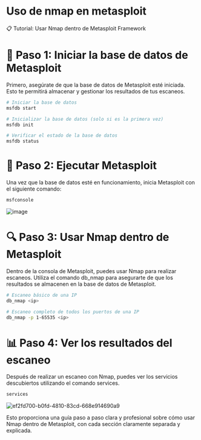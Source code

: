 # Uso de nmap en metasploit
📋 Tutorial: Usar Nmap dentro de Metasploit Framework

# 🔧 Paso 1: Iniciar la base de datos de Metasploit
Primero, asegúrate de que la base de datos de Metasploit esté iniciada. Esto te permitirá almacenar y gestionar los resultados de tus escaneos.

```bash
# Iniciar la base de datos
msfdb start

# Inicializar la base de datos (solo si es la primera vez)
msfdb init

# Verificar el estado de la base de datos
msfdb status
```

# 🚀 Paso 2: Ejecutar Metasploit
Una vez que la base de datos esté en funcionamiento, inicia Metasploit con el siguiente comando:

```bash
msfconsole
```

![image](https://github.com/user-attachments/assets/79a87a7f-1fe1-4893-9062-aee8cba2539a)


# 🔍 Paso 3: Usar Nmap dentro de Metasploit
Dentro de la consola de Metasploit, puedes usar Nmap para realizar escaneos. Utiliza el comando db_nmap para asegurarte de que los resultados se almacenen en la base de datos de Metasploit.

```bash
# Escaneo básico de una IP
db_nmap <ip>

# Escaneo completo de todos los puertos de una IP
db_nmap -p 1-65535 <ip>
```

# 📊 Paso 4: Ver los resultados del escaneo
Después de realizar un escaneo con Nmap, puedes ver los servicios descubiertos utilizando el comando services.

```bash
services
```

![ef2fd700-b0fd-4810-83cd-668e914690a9](https://github.com/user-attachments/assets/86a70421-2533-45c8-a785-94e22db9efd9)

Esto proporciona una guía paso a paso clara y profesional sobre cómo usar Nmap dentro de Metasploit, con cada sección claramente separada y explicada.
